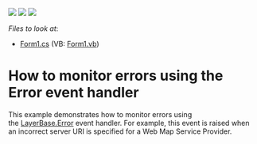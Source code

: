 <!-- default badges list -->
![](https://img.shields.io/endpoint?url=https://codecentral.devexpress.com/api/v1/VersionRange/128576695/16.1.4%2B)
[![](https://img.shields.io/badge/Open_in_DevExpress_Support_Center-FF7200?style=flat-square&logo=DevExpress&logoColor=white)](https://supportcenter.devexpress.com/ticket/details/T361988)
[![](https://img.shields.io/badge/📖_How_to_use_DevExpress_Examples-e9f6fc?style=flat-square)](https://docs.devexpress.com/GeneralInformation/403183)
<!-- default badges end -->
<!-- default file list -->
*Files to look at*:

* [Form1.cs](./CS/MapErrorEvent/Form1.cs) (VB: [Form1.vb](./VB/MapErrorEvent/Form1.vb))
<!-- default file list end -->
# How to monitor errors using the Error event handler


This example demonstrates how to monitor errors using the <a href="https://documentation.devexpress.com/#WindowsForms/DevExpressXtraMapLayerBase_Errortopic">LayerBase.Error</a> event handler. For example, this event is raised when an incorrect server URI is specified for a Web Map Service Provider.

<br/>


